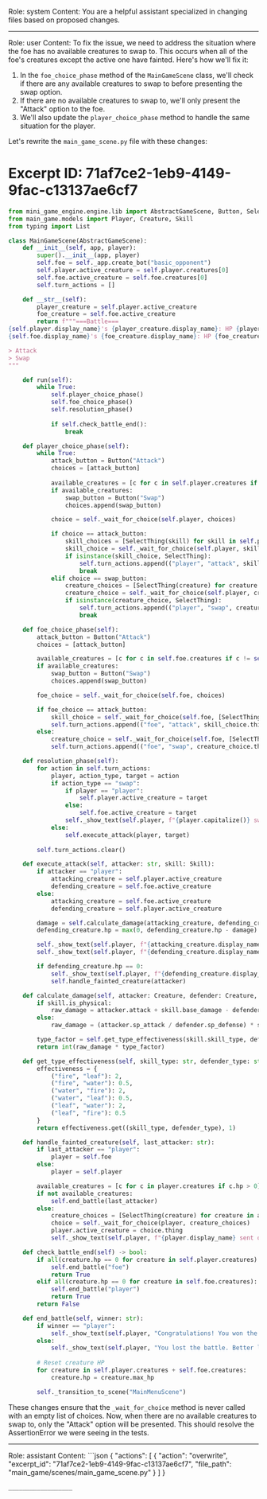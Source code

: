 Role: system
Content: You are a helpful assistant specialized in changing files based on proposed changes.
__________________
Role: user
Content: To fix the issue, we need to address the situation where the foe has no available creatures to swap to. This occurs when all of the foe's creatures except the active one have fainted. Here's how we'll fix it:

1. In the `foe_choice_phase` method of the `MainGameScene` class, we'll check if there are any available creatures to swap to before presenting the swap option.
2. If there are no available creatures to swap to, we'll only present the "Attack" option to the foe.
3. We'll also update the `player_choice_phase` method to handle the same situation for the player.

Let's rewrite the `main_game_scene.py` file with these changes:

# Excerpt ID: 71af7ce2-1eb9-4149-9fac-c13137ae6cf7
```python main_game/scenes/main_game_scene.py
from mini_game_engine.engine.lib import AbstractGameScene, Button, SelectThing
from main_game.models import Player, Creature, Skill
from typing import List

class MainGameScene(AbstractGameScene):
    def __init__(self, app, player):
        super().__init__(app, player)
        self.foe = self._app.create_bot("basic_opponent")
        self.player.active_creature = self.player.creatures[0]
        self.foe.active_creature = self.foe.creatures[0]
        self.turn_actions = []

    def __str__(self):
        player_creature = self.player.active_creature
        foe_creature = self.foe.active_creature
        return f"""===Battle===
{self.player.display_name}'s {player_creature.display_name}: HP {player_creature.hp}/{player_creature.max_hp}
{self.foe.display_name}'s {foe_creature.display_name}: HP {foe_creature.hp}/{foe_creature.max_hp}

> Attack
> Swap
"""

    def run(self):
        while True:
            self.player_choice_phase()
            self.foe_choice_phase()
            self.resolution_phase()
            
            if self.check_battle_end():
                break

    def player_choice_phase(self):
        while True:
            attack_button = Button("Attack")
            choices = [attack_button]
            
            available_creatures = [c for c in self.player.creatures if c != self.player.active_creature and c.hp > 0]
            if available_creatures:
                swap_button = Button("Swap")
                choices.append(swap_button)

            choice = self._wait_for_choice(self.player, choices)

            if choice == attack_button:
                skill_choices = [SelectThing(skill) for skill in self.player.active_creature.skills]
                skill_choice = self._wait_for_choice(self.player, skill_choices + [Button("Back")])
                if isinstance(skill_choice, SelectThing):
                    self.turn_actions.append(("player", "attack", skill_choice.thing))
                    break
            elif choice == swap_button:
                creature_choices = [SelectThing(creature) for creature in available_creatures]
                creature_choice = self._wait_for_choice(self.player, creature_choices + [Button("Back")])
                if isinstance(creature_choice, SelectThing):
                    self.turn_actions.append(("player", "swap", creature_choice.thing))
                    break

    def foe_choice_phase(self):
        attack_button = Button("Attack")
        choices = [attack_button]

        available_creatures = [c for c in self.foe.creatures if c != self.foe.active_creature and c.hp > 0]
        if available_creatures:
            swap_button = Button("Swap")
            choices.append(swap_button)

        foe_choice = self._wait_for_choice(self.foe, choices)

        if foe_choice == attack_button:
            skill_choice = self._wait_for_choice(self.foe, [SelectThing(skill) for skill in self.foe.active_creature.skills])
            self.turn_actions.append(("foe", "attack", skill_choice.thing))
        else:
            creature_choice = self._wait_for_choice(self.foe, [SelectThing(creature) for creature in available_creatures])
            self.turn_actions.append(("foe", "swap", creature_choice.thing))

    def resolution_phase(self):
        for action in self.turn_actions:
            player, action_type, target = action
            if action_type == "swap":
                if player == "player":
                    self.player.active_creature = target
                else:
                    self.foe.active_creature = target
                self._show_text(self.player, f"{player.capitalize()} swapped to {target.display_name}!")
            else:
                self.execute_attack(player, target)
        
        self.turn_actions.clear()

    def execute_attack(self, attacker: str, skill: Skill):
        if attacker == "player":
            attacking_creature = self.player.active_creature
            defending_creature = self.foe.active_creature
        else:
            attacking_creature = self.foe.active_creature
            defending_creature = self.player.active_creature

        damage = self.calculate_damage(attacking_creature, defending_creature, skill)
        defending_creature.hp = max(0, defending_creature.hp - damage)

        self._show_text(self.player, f"{attacking_creature.display_name} used {skill.display_name}!")
        self._show_text(self.player, f"{defending_creature.display_name} took {damage} damage!")

        if defending_creature.hp == 0:
            self._show_text(self.player, f"{defending_creature.display_name} fainted!")
            self.handle_fainted_creature(attacker)

    def calculate_damage(self, attacker: Creature, defender: Creature, skill: Skill) -> int:
        if skill.is_physical:
            raw_damage = attacker.attack + skill.base_damage - defender.defense
        else:
            raw_damage = (attacker.sp_attack / defender.sp_defense) * skill.base_damage

        type_factor = self.get_type_effectiveness(skill.skill_type, defender.creature_type)
        return int(raw_damage * type_factor)

    def get_type_effectiveness(self, skill_type: str, defender_type: str) -> float:
        effectiveness = {
            ("fire", "leaf"): 2,
            ("fire", "water"): 0.5,
            ("water", "fire"): 2,
            ("water", "leaf"): 0.5,
            ("leaf", "water"): 2,
            ("leaf", "fire"): 0.5
        }
        return effectiveness.get((skill_type, defender_type), 1)

    def handle_fainted_creature(self, last_attacker: str):
        if last_attacker == "player":
            player = self.foe
        else:
            player = self.player

        available_creatures = [c for c in player.creatures if c.hp > 0]
        if not available_creatures:
            self.end_battle(last_attacker)
        else:
            creature_choices = [SelectThing(creature) for creature in available_creatures]
            choice = self._wait_for_choice(player, creature_choices)
            player.active_creature = choice.thing
            self._show_text(self.player, f"{player.display_name} sent out {player.active_creature.display_name}!")

    def check_battle_end(self) -> bool:
        if all(creature.hp == 0 for creature in self.player.creatures):
            self.end_battle("foe")
            return True
        elif all(creature.hp == 0 for creature in self.foe.creatures):
            self.end_battle("player")
            return True
        return False

    def end_battle(self, winner: str):
        if winner == "player":
            self._show_text(self.player, "Congratulations! You won the battle!")
        else:
            self._show_text(self.player, "You lost the battle. Better luck next time!")
        
        # Reset creature HP
        for creature in self.player.creatures + self.foe.creatures:
            creature.hp = creature.max_hp

        self._transition_to_scene("MainMenuScene")
```

These changes ensure that the `_wait_for_choice` method is never called with an empty list of choices. Now, when there are no available creatures to swap to, only the "Attack" option will be presented. This should resolve the AssertionError we were seeing in the tests.
__________________
Role: assistant
Content: ```json
{
  "actions": [
    {
      "action": "overwrite",
      "excerpt_id": "71af7ce2-1eb9-4149-9fac-c13137ae6cf7",
      "file_path": "main_game/scenes/main_game_scene.py"
    }
  ]
}
```
__________________
